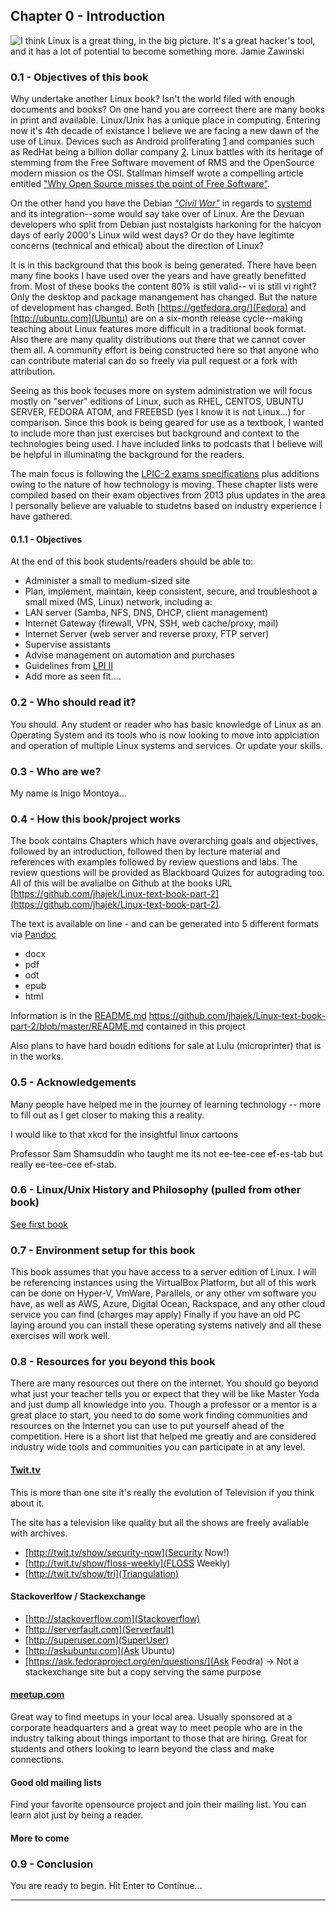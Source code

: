 ## Chapter 0 - Introduction
![*I think Linux is a great thing, in the big picture. It's a great hacker's tool, and it has a lot of potential to become something more.* Jamie Zawinski](http://imgs.xkcd.com/comics/cautionary.png "Parents - tell your children... ")

### 0.1 - Objectives of this book

Why undertake another Linux book?  Isn't the world filed with enough documents and books?  On one hand you are correect there are many books in print and available.  Linux/Unix has a unique place in computing.  Entering now it's 4th decade of existance I believe we are facing a new dawn of the use of Linux.  Devices such as Android proliferating [1](http://www.cnet.com/news/android-dominates-81-percent-of-world-smartphone-market/) and companies such as RedHat being a billion dollar company [2](http://arstechnica.com/business/2012/02/how-red-hat-killed-its-core-productand-became-a-billion-dollar-business/).  Linux battles with its heritage of stemming from the Free Software movement of RMS and the OpenSource modern mission os the OSI.  Stallman himself wrote a compelling article entitled ["Why Open Source misses the point of Free Software"](http://www.gnu.org/philosophy/open-source-misses-the-point.html).  

On the other hand you have the Debian [*"Civil War"*](https://devuan.org/) in regards to [systemd](http://www.freedesktop.org/wiki/Software/systemd/) and its integration--some would say take over of Linux.  Are the Devuan developers who split from Debian just nostalgists harkoning for the halcyon days of early 2000's Linux wild west days?  Or do they have legitimte concerns (technical and ethical) about the direction of Linux?   

 It is in this background that this book is being generated.  There have been many fine books I have used over the years and have greatly benefitted from. Most of these books the content 80% is still valid-- vi is still vi right?  Only the desktop and package manangement has changed.  But the nature of development has changed.  Both [https://getfedora.org/](Fedora) and [http://ubuntu.com](Ubuntu) are on a six-month release cycle--making teaching about Linux features more difficult in a traditional book format.  Also there are many quality distributions out there that we cannot cover them all.  A community effort is being constructed here so that anyone who can contribute material can do so freely via pull request or a fork with attribution.  

Seeing as this book focuses more on system administration we will focus mostly on "server" editions of Linux, such as RHEL, CENTOS, UBUNTU SERVER, FEDORA ATOM, and FREEBSD (yes I know it is not Linux...) for comparison.  Since this book is being geared for use as a textbook, I wanted to include more than just exercises but background and context to the technologies being used.  I have included links to podcasts that I believe will be helpful in illuminating the background for the readers. 

The main focus is following the [LPIC-2 exams specifications](https://www.lpi.org/certification/get-certified-lpi/lpic-2-linux-network-professional/) plus additions owing to the nature of how technology is moving.  These chapter lists were compiled based on their exam objectives from 2013 plus updates in the area I personally believe are valuable to studetns based on industry experience I have gathered.

#### 0.1.1 - Objectives

At the end of this book students/readers should be able to:

  * Administer a small to medium-sized site 
  * Plan, implement, maintain, keep consistent, secure, and troubleshoot a small mixed (MS, Linux) network, including a: 
  * LAN server (Samba, NFS, DNS, DHCP, client management)
  * Internet Gateway (firewall, VPN, SSH, web cache/proxy, mail)
  * Internet Server (web server and reverse proxy, FTP server)
  * Supervise assistants
  * Advise management on automation and purchases
  * Guidelines from [LPI II](https://www.lpi.org/certification/get-certified-lpi/lpic-2-linux-network-professional/) 
  * Add more as seen fit....
  
### 0.2 - Who should read it?

You should.  Any student or reader who has basic knowledge of Linux as an Operating System and its tools who is now looking to move into applciation and operation of multiple Linux systems and services. Or update your skills.

### 0.3 - Who are we?

My name is Inigo Montoya...

### 0.4 - How this book/project works 

The book contains Chapters which have overarching goals and objectives, followed by an introduction, followed then by lecture material and references with examples followed by review questions and labs.  The review questions will be provided as Blackboard Quizes for autograding too.  All of this will be avalialbe on Github at the books URL [https://github.com/jhajek/Linux-text-book-part-2](https://github.com/jhajek/Linux-text-book-part-2).

The text is available on line - and can be generated into 5 different formats via [Pandoc](http://pandoc.org/)

* docx
* pdf
* odt
* epub
* html   

Information is in the [README.md](https://github.com/jhajek/Linux-text-book-part-2/blob/master/README.md) https://github.com/jhajek/Linux-text-book-part-2/blob/master/README.md contained in this project

Also plans to have hard boudn editions for sale at Lulu (microprinter)  that is in the works.

### 0.5 - Acknowledgements

Many people have helped me in the journey of learning technology -- more to fill out as I get closer to making this a reality.

I would like to that xkcd for the insightful linux cartoons

Professor Sam Shamsuddin who taught me its not ee-tee-cee ef-es-tab but really ee-tee-cee ef-stab.

### 0.6 - Linux/Unix History and Philosophy (pulled from other book)

[See first book](https://github.com/jhajek/Linux-text-book-part-1)

### 0.7 - Environment setup for this book

This book assumes that you have access to a server edition of Linux.  I will be referencing instances using the VirtualBox Platform, but all of this work can be done on Hyper-V, VmWare, Parallels, or any other vm software you have, as well as AWS, Azure, Digital Ocean, Rackspace, and any other cloud service you can find (charges may apply)  Finally if you have an old PC laying around you can install these operating systems natively and all these exercises will work well.  

### 0.8 - Resources for you beyond this book  

  There are many resources out there on the internet.  You should go beyond what just your teacher tells you or expect that they will be like Master Yoda and just dump all knowledge into you.  Though a professor or a mentor is a great place to start, you need to do some work finding communities and resources on the Internet you can use to put yourself ahead of the competition.  Here is a short list that helped me greatly and are considered industry wide tools and communities you can participate in at any level.
  
  #### [Twit.tv](http://www.twit.tv) 

This is more than one site it's really the evolution of Television if you think about it.  

The site has a television like quality but all the shows are freely avaliable with archives.

+    [http://twit.tv/show/security-now](Security Now!)
+    [http://twit.tv/show/floss-weekly](FLOSS Weekly) 
+    [http://twit.tv/show/tri](Triangulation) 
  
  #### Stackoverlfow / Stackexchange

+    [http://stackoverflow.com](Stackoverflow)
+    [http://serverfault.com](Serverfault)
+    [http://superuser.com](SuperUser)
+    [http://askubuntu.com](Ask Ubuntu)
+    [https://ask.fedoraproject.org/en/questions/](Ask Feodra) -> Not a stackexchange site but a copy serving the same purpose

  #### [meetup.com](http://www.meetup.com) 
   
   Great way to find meetups in your local area. Usually sponsored at a corporate headquarters and a great way to meet people who are in the industry talking about things important to those that are hiring.  Great for students and others looking to learn beyond the class and make connections.

#### Good old mailing lists

  Find your favorite opensource project and join their mailing list.  You can learn alot just by being a reader.
   
  #### More to come

### 0.9 - Conclusion

You are ready to begin.  Hit Enter to Continue...

- - - 
